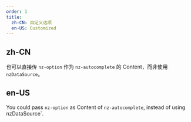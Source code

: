 ```yaml
---
order: 1
title:
  zh-CN: 自定义选项
  en-US: Customized
---
```


## zh-CN

也可以直接传 `nz-option` 作为 `nz-autocomplete` 的 Content，而非使用 `nzDataSource`。

## en-US

You could pass `nz-option` as Content of `nz-autocomplete`, instead of using nzDataSource`.
